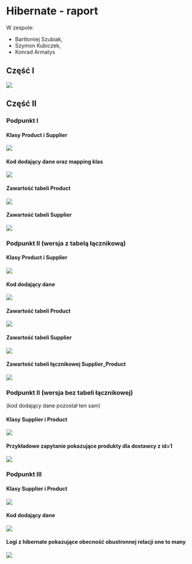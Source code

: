 # Hibernate - raport

W zespole:
- Bartłomiej Szubiak,
- Szymon Kubiczek,
- Konrad Armatys

## Część I

![](./images/1.png)

## Część II

### Podpunkt I

#### Klasy Product i Supplier

![](./images/2.png)
#### Kod dodający dane oraz mapping klas

![](./images/3.png)

#### Zawartość tabeli Product
![](./images/4.png)

#### Zawartość tabeli Supplier
![](./images/5.png)

### Podpunkt II (wersja z tabelą łącznikową)

#### Klasy Product i Supplier
![](./images/6.png)

#### Kod dodający dane
![](./images/7.png)

#### Zawartość tabeli Product
![](./images/8.png)

#### Zawartość tabeli Supplier
![](./images/9.png)

#### Zawartość tabeli łącznikowej Supplier_Product
![](./images/10.png)

### Podpunkt II (wersja bez tabeli łącznikowej)

(kod dodający dane pozostał ten sam)

#### Klasy Supplier i Product
![](./images/11.png)

#### Przykładowe zapytanie pokazujące produkty dla dostawcy z id=1
![](./images/12.png)

### Podpunkt III

#### Klasy Supplier i Product
![](./images/13.png)

#### Kod dodający dane
![](./images/14.png)

#### Logi z hibernate pokazujące obecność obustronnej relacji one to many
![](./images/15.png)